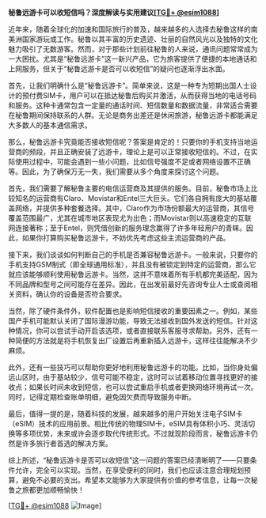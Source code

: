**秘鲁远游卡可以收短信吗？深度解读与实用建议[[TG💪+ @esim1088](https://t.me/s/esim1088)]**

近年来，随着全球化的加速和国际旅行的普及，越来越多的人选择去秘鲁这样的南美洲国家游玩或工作。秘鲁以其丰富的历史遗迹、壮丽的自然风光以及独特的文化魅力吸引了无数游客。然而，对于那些计划前往秘鲁的人来说，通讯问题常常成为一大困扰。尤其是“秘鲁远游卡”这一新兴产品，它为旅客提供了便捷的本地通话和上网服务，但关于“秘鲁远游卡是否可以收短信”的疑问也逐渐浮出水面。

首先，让我们明确什么是“秘鲁远游卡”。简单来说，这是一种专为短期出国人士设计的预付费SIM卡，用户可以在抵达秘鲁后购买并激活，从而获得当地的电话号码和服务。这种卡通常包含一定量的通话时间、短信数量和数据流量，非常适合需要在秘鲁期间保持联系的人群。无论是商务出差还是休闲旅游，秘鲁远游卡都能满足大多数人的基本通信需求。

那么，秘鲁远游卡究竟能否接收短信呢？答案是肯定的！只要你的手机支持当地运营商的频段，并且正确安装了远游卡，理论上是可以正常接收短信的。不过，在实际使用过程中，可能会遇到一些小问题，比如信号强度不足或者网络设置不正确等。因此，为了确保万无一失，我们需要从多个角度来探讨这个问题。

首先，我们需要了解秘鲁主要的电信运营商及其提供的服务。目前，秘鲁市场上比较知名的运营商有Claro、Movistar和Entel三大巨头。它们各自拥有庞大的基站覆盖网络，并提供多种套餐选择。其中，Claro作为市场份额最大的运营商，其信号覆盖范围最广，尤其在城市地区表现尤为出色；而Movistar则以高速稳定的互联网连接著称；至于Entel，则凭借创新的服务理念赢得了许多年轻用户的青睐。因此，如果你打算购买秘鲁远游卡，不妨优先考虑这些主流运营商的产品。

接下来，我们谈谈如何判断自己的手机是否兼容秘鲁远游卡。一般来说，只要你的手机支持GSM制式（即全球通用标准），并且没有被锁定到特定的运营商，那么它就应该能够顺利使用秘鲁远游卡。当然，这并不意味着所有手机都完美适配，因为不同品牌和型号之间可能存在差异。因此，在出发前最好先咨询专业人士或查阅相关资料，确认你的设备是否符合要求。

当然，除了硬件条件外，软件配置也是影响短信接收的重要因素之一。例如，某些国产手机可能默认关闭了国际漫游功能，导致无法接收到国外发送的短信。针对这种情况，你可以尝试手动开启该选项，或者直接联系客服寻求帮助。另外，还有一种简便的方法就是将手机恢复出厂设置后再重新插入远游卡，这样往往能解决不少麻烦。

此外，还有一些技巧可以帮助你更好地利用秘鲁远游卡的功能。比如，当你身处偏远山区时，由于基站较少，信号可能不稳定，这时可以试着移动位置寻找更好的接收点；如果长时间未收到短信，也可以尝试重启手机或者更换网络环境再试一次。同时，记得定期检查账单明细，避免因欠费而导致服务中断。

最后，值得一提的是，随着科技的发展，越来越多的用户开始关注电子SIM卡（eSIM）技术的应用前景。相比传统的物理SIM卡，eSIM具有体积小巧、灵活切换等多项优势，未来或许会逐步取代传统形式。不过就现阶段而言，秘鲁远游卡仍然是许多旅行者首选的解决方案。

综上所述，“秘鲁远游卡是否可以收短信”这一问题的答案已经清晰明了——只要条件允许，完全可以实现。当然，在享受便利的同时，我们也应该注意合理规划预算，避免不必要的支出。希望本文能够为大家提供有价值的参考信息，让每一次秘鲁之旅都更加顺畅愉快！

[[TG💪+ @esim1088](https://t.me/s/esim1088) ![Image](https://i.postimg.cc/4NQfJmqS/Snipaste-2025-05-13-00-14-12.png)]